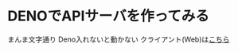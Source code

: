 # DENOでAPIサーバを作ってみる
まんま文字通り
Deno入れないと動かない
クライアント(Web)は[こちら](https://github.com/jiko21/reacoil-todo-app-withapi)
